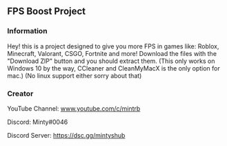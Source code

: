 ## FPS Boost Project

### Information

Hey! this is a project designed to give you more FPS in games like: Roblox, Minecraft, Valorant, CSGO, Fortnite and more!
Download the files with the "Download ZIP" button and you should extract them. (This only works on Windows 10 by the way, CCleaner and CleanMyMacX is the only option for mac.) (No linux support either sorry about that)

### Creator

YouTube Channel: www.youtube.com/c/mintrb

Discord: Minty#0046

Discord Server: https://dsc.gg/mintyshub
